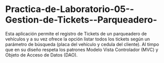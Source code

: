 # Practica-de-Laboratorio-05--Gestion-de-Tickets--Parqueadero-
Esta aplicación permite el registro de Tickets de un parqueadero de vehículos y a su vez ofrece la opción listar todos los tickets según un parámetro de búsqueda (placa del vehículo y cedula del cliente). Al timpo que en su diseño respeta los patrones Modelo Vista Controlador (MVC) y Objeto de Acceso de Datos (DAO).
